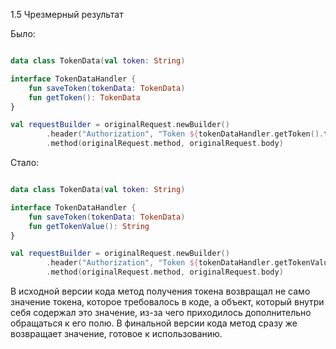 1.5 Чрезмерный результат

Было:

```kotlin

data class TokenData(val token: String)

interface TokenDataHandler {
    fun saveToken(tokenData: TokenData)
    fun getToken(): TokenData 
}

val requestBuilder = originalRequest.newBuilder()
        .header("Authorization", "Token ${tokenDataHandler.getToken().token}")
        .method(originalRequest.method, originalRequest.body)
```

Стало:

```kotlin

data class TokenData(val token: String)

interface TokenDataHandler {
    fun saveToken(tokenData: TokenData)
    fun getTokenValue(): String 
}

val requestBuilder = originalRequest.newBuilder()
        .header("Authorization", "Token ${tokenDataHandler.getTokenValue()}")
        .method(originalRequest.method, originalRequest.body)
```

В исходной версии кода метод получения токена возвращал не само значение токена, которое требовалось
в коде, а объект, который внутри себя содержал это значение, из-за чего приходилось дополнительно
обращаться к его полю. В финальной версии кода метод сразу же возвращает значение, готовое к использованию.